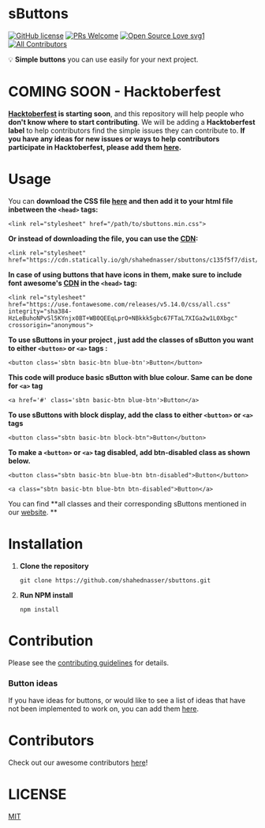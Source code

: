 # sButtons
[![GitHub license](https://img.shields.io/github/license/Naereen/StrapDown.js.svg)](./LICENSE.md)
 [![PRs Welcome](https://img.shields.io/badge/PRs-welcome-brightgreen.svg?style=flat-square)](./CONTRIBUTING.md) [![Open Source Love svg1](https://badges.frapsoft.com/os/v1/open-source.svg?v=103)](./CONTRIBUTING.md) <!-- ALL-CONTRIBUTORS-BADGE:START - Do not remove or modify this section -->
[![All Contributors](https://img.shields.io/badge/all_contributors-67-orange.svg?style=flat-square)](./CONTRIBUTORS.md)
<!-- ALL-CONTRIBUTORS-BADGE:END --> 
  
:bulb: **Simple buttons** you can use easily for your next project.

# COMING SOON - Hacktoberfest

**[Hacktoberfest](https://hacktoberfest.digitalocean.com/) is starting soon**, and this repository will help people who **don't know where to start contributing**. We will be adding a **Hacktoberfest label** to help contributors find the simple issues they can contribute to. **If you have any ideas for new issues or ways to help contributors participate in Hacktoberfest, please add them [here](https://github.com/shahednasser/sbuttons/issues/161).**

# Usage
You can **download the CSS file [here](https://cdn.statically.io/gh/shahednasser/sbuttons/c135f5f7/dist/sbuttons.min.css) and then add it to your html file inbetween the `<head>` tags:**

```
<link rel="stylesheet" href="/path/to/sbuttons.min.css">
```

**Or instead of downloading the file, you can use the [CDN](https://cdn.statically.io/gh/shahednasser/sbuttons/c135f5f7/dist/sbuttons.min.css):**

```
<link rel="stylesheet" href="https://cdn.statically.io/gh/shahednasser/sbuttons/c135f5f7/dist/sbuttons.min.css">
```

**In case of using buttons that have icons in them, make sure to include font awesome's [CDN](https://use.fontawesome.com/releases/v5.14.0/css/all.css) in the `<head>` tag:**

```
<link rel="stylesheet" href="https://use.fontawesome.com/releases/v5.14.0/css/all.css" integrity="sha384-HzLeBuhoNPvSl5KYnjx0BT+WB0QEEqLprO+NBkkk5gbc67FTaL7XIGa2w1L0Xbgc" crossorigin="anonymous">
```
**To use sButtons in your project , just add the classes of sButton you want to either  `<button>` or `<a>` tags :**

```
<button class='sbtn basic-btn blue-btn'>Button</button>
```
**This code will produce basic sButton with blue colour. Same can be done for `<a>` tag**

```
<a href='#' class='sbtn basic-btn blue-btn'>Button</a>
```

**To use sButtons with block display, add the class to either `<button>` or `<a>` tags**
 
```
<button class="sbtn basic-btn block-btn">Button</button>
```

**To make a `<button>` or `<a>` tag disabled, add btn-disabled class as shown below.**

```
<button class="sbtn basic-btn blue-btn btn-disabled">Button</button>
```
```
<a class="sbtn basic-btn blue-btn btn-disabled">Button</a>
```

You can find **all classes and their corresponding sButtons mentioned in our [website](https://shahednasser.github.io/sbuttons/). **

# Installation

1. **Clone the repository**
   ```
   git clone https://github.com/shahednasser/sbuttons.git
   ```
2. **Run NPM install**
   ```
   npm install
   ```

# Contribution

Please see the [contributing guidelines](./CONTRIBUTING.md) for details.

### Button ideas

If you have ideas for buttons, or would like to see a list of ideas that have not been implemented to work on, you can add them [here](./BUTTON_IDEAS.md).

# Contributors

Check out our awesome contributors [here](./CONTRIBUTORS.md)!

# LICENSE

[MIT](./LICENSE)
